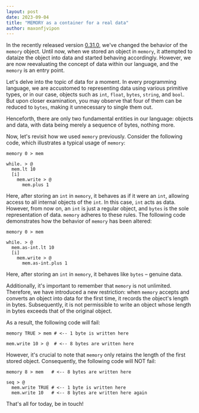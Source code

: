 ```yaml
---
layout: post
date: 2023-09-04
title: "MEMORY as a container for a real data"
author: maxonfjvipon
---
```


In the recently released version [0.31.0](https://github.com/objectionary/eo/releases/tag/0.31.0), 
we've changed the behavior of the `memory` object. Until now, when we stored an object in `memory`, 
it attempted to dataize the object into data and started behaving accordingly. However, we are now 
reevaluating the concept of data within our language, and the `memory` is an entry point.

<!--more-->
Let's delve into the topic of data for a moment. In every programming language, we are accustomed to 
representing data using various primitive types, or in our case, objects such as `int`, `float`, 
`bytes`, `string`, and `bool`. But upon closer examination, you may observe that four of them can 
be reduced to `bytes`, making it unnecessary to single them out.

Henceforth, there are only two fundamental entities in our language: objects and data, with data 
being merely a sequence of bytes, nothing more.

Now, let's revisit how we used `memory` previously. Consider the following code, which illustrates a 
typical usage of `memory`:

```
memory 0 > mem

while. > @
  mem.lt 10
  [i]
    mem.write > @
      mem.plus 1
```
Here, after storing an `int` in `memory`, it behaves as if it were an `int`, allowing access to all 
internal objects of the `int`. In this case, `int` acts as data.
However, from now on, an `int` is just a regular object, and `bytes` is the sole representation of data. 
`memory` adheres to these rules. The following code demonstrates how the behavior of `memory` has been altered:

```
memory 0 > mem

while. > @
  mem.as-int.lt 10
  [i]
    mem.write > @
      mem.as-int.plus 1
```

Here, after storing an `int` in `memory`, it behaves like `bytes` – genuine data.

Additionally, it's important to remember that `memory` is not unlimited. Therefore, we have 
introduced a new restriction: when `memory` accepts and converts an object into data for the first 
time, it records the object's length in bytes. Subsequently, it is not permissible to write an 
object whose length in bytes exceeds that of the original object.

As a result, the following code will fail:

```
memory TRUE > mem # <-- 1 byte is written here

mem.write 10 > @  # <-- 8 bytes are written here
```

However, it's crucial to note that `memory` only retains the length of the first stored object. 
Consequently, the following code will NOT fail:

```
memory 8 > mem   # <-- 8 bytes are written here

seq > @
  mem.write TRUE # <-- 1 byte is written here
  mem.write 10   # <-- 8 bytes are written here again
```

That's all for today, be in touch!

